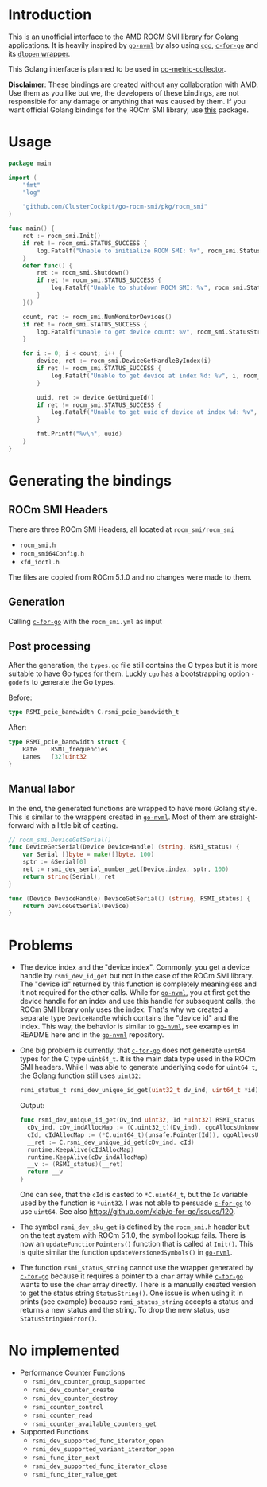 # Introduction

This is an unofficial interface to the AMD ROCM SMI library for Golang applications. It is heavily
inspired by [`go-nvml`](https://github.com/NVIDIA/go-nvml) by also using [`cgo`](https://golang.org/cmd/cgo/), [`c-for-go`](https://c.for-go.com/) and its [`dlopen` wrapper](https://github.com/NVIDIA/go-nvml/tree/main/pkg/dl).

This Golang interface is planned to be used in [cc-metric-collector](https://github.com/ClusterCockpit/cc-metric-collector).

**Disclaimer**: These bindings are created without any collaboration with AMD. Use them as you like but we, the developers of these bindings, are not responsible for any damage or anything that was caused by them. If you want official Golang bindings for the ROCm SMI library, use [this](https://github.com/amd/go_amd_smi) package.

# Usage

```go
package main

import (
	"fmt"
	"log"

	"github.com/ClusterCockpit/go-rocm-smi/pkg/rocm_smi"
)

func main() {
	ret := rocm_smi.Init()
	if ret != rocm_smi.STATUS_SUCCESS {
		log.Fatalf("Unable to initialize ROCM SMI: %v", rocm_smi.StatusStringNoError(ret))
	}
	defer func() {
		ret := rocm_smi.Shutdown()
		if ret != rocm_smi.STATUS_SUCCESS {
			log.Fatalf("Unable to shutdown ROCM SMI: %v", rocm_smi.StatusStringNoError(ret))
		}
	}()

	count, ret := rocm_smi.NumMonitorDevices()
	if ret != rocm_smi.STATUS_SUCCESS {
		log.Fatalf("Unable to get device count: %v", rocm_smi.StatusStringNoError(ret))
	}

	for i := 0; i < count; i++ {
		device, ret := rocm_smi.DeviceGetHandleByIndex(i)
		if ret != rocm_smi.STATUS_SUCCESS {
			log.Fatalf("Unable to get device at index %d: %v", i, rocm_smi.StatusStringNoError(ret))
		}

		uuid, ret := device.GetUniqueId()
		if ret != rocm_smi.STATUS_SUCCESS {
			log.Fatalf("Unable to get uuid of device at index %d: %v", i, rocm_smi.StatusStringNoError(ret))
		}

		fmt.Printf("%v\n", uuid)
	}
}
```
# Generating the bindings

## ROCm SMI Headers

There are three ROCm SMI Headers, all located at `rocm_smi/rocm_smi`
- `rocm_smi.h`
- `rocm_smi64Config.h`
- `kfd_ioctl.h`

The files are copied from ROCm 5.1.0 and no changes were made to them.

## Generation

Calling [`c-for-go`](https://c.for-go.com/) with the `rocm_smi.yml` as input

## Post processing

After the generation, the `types.go` file still contains the C types but it is more suitable to have
Go types for them. Luckly [`cgo`](https://golang.org/cmd/cgo/) has a bootstrapping option `-godefs` to
generate the Go types.

Before:
```go
type RSMI_pcie_bandwidth C.rsmi_pcie_bandwidth_t
```
After:
```go
type RSMI_pcie_bandwidth struct {
	Rate	RSMI_frequencies
	Lanes	[32]uint32
}
```

## Manual labor

In the end, the generated functions are wrapped to have more Golang style. This is similar to the
wrappers created in [`go-nvml`](https://github.com/NVIDIA/go-nvml). Most of them are straight-forward
with a little bit of casting.

```go
// rocm_smi.DeviceGetSerial()
func DeviceGetSerial(Device DeviceHandle) (string, RSMI_status) {
	var Serial []byte = make([]byte, 100)
	sptr := &Serial[0]
	ret := rsmi_dev_serial_number_get(Device.index, sptr, 100)
	return string(Serial), ret
}

func (Device DeviceHandle) DeviceGetSerial() (string, RSMI_status) {
	return DeviceGetSerial(Device)
}
```


# Problems

- The device index and the "device index". Commonly, you get a device handle by `rsmi_dev_id_get` but not in the case of the ROCm SMI library. The "device id" returned by this function is completely meaningless and it not required for the other calls. While for [`go-nvml`](https://github.com/NVIDIA/go-nvml), you at first get the device handle for an index and use this handle for subsequent calls, the ROCm SMI library only uses the index. That's why we created a separate type `DeviceHandle` which contains the "device id" and the index. This way, the behavior is similar to [`go-nvml`](https://github.com/NVIDIA/go-nvml), see examples in README here and in the [`go-nvml`](https://github.com/NVIDIA/go-nvml) repository.

- One big problem is currently, that [`c-for-go`](https://c.for-go.com/) does not generate `uint64` types for the C type `uint64_t`. It is the main data type used in the ROCm SMI headers. While I was able to generate underlying code for `uint64_t`, the Golang function still uses `uint32`:
  ```C
  rsmi_status_t rsmi_dev_unique_id_get(uint32_t dv_ind, uint64_t *id);
  ```
  Output:
  ```go
  func rsmi_dev_unique_id_get(Dv_ind uint32, Id *uint32) RSMI_status {
	cDv_ind, cDv_indAllocMap := (C.uint32_t)(Dv_ind), cgoAllocsUnknown
	cId, cIdAllocMap := (*C.uint64_t)(unsafe.Pointer(Id)), cgoAllocsUnknown
	__ret := C.rsmi_dev_unique_id_get(cDv_ind, cId)
	runtime.KeepAlive(cIdAllocMap)
	runtime.KeepAlive(cDv_indAllocMap)
	__v := (RSMI_status)(__ret)
	return __v
  }
  ```
  One can see, that the `cId` is casted to `*C.uint64_t`, but the `Id` variable used by the function is `*uint32`. I was not able to persuade [`c-for-go`](https://c.for-go.com/) to use `uint64`. See also https://github.com/xlab/c-for-go/issues/120.

- The symbol `rsmi_dev_sku_get` is defined by the `rocm_smi.h` header but on the test system with ROCm 5.1.0, the symbol lookup fails. There is now an `updateFunctionPointers()` function that is called at `Init()`. This is quite similar the function `updateVersionedSymbols()` in [`go-nvml`](https://github.com/NVIDIA/go-nvml).

- The function `rsmi_status_string` cannot use the wrapper generated by [`c-for-go`](https://c.for-go.com/) because it requires a pointer to a `char` array while [`c-for-go`](https://c.for-go.com/) wants to use the `char` array directly. There is a manually created version to get the status string `StatusString()`. One issue is when using it in prints (see example) because `rsmi_status_string` accepts a status and returns a new status and the string. To drop the new status, use `StatusStringNoError()`.

# No implemented

- Performance Counter Functions
  - `rsmi_dev_counter_group_supported`
  - `rsmi_dev_counter_create`
  - `rsmi_dev_counter_destroy`
  - `rsmi_counter_control`
  - `rsmi_counter_read`
  - `rsmi_counter_available_counters_get`
- Supported Functions
  - `rsmi_dev_supported_func_iterator_open`
  - `rsmi_dev_supported_variant_iterator_open`
  - `rsmi_func_iter_next`
  - `rsmi_dev_supported_func_iterator_close`
  - `rsmi_func_iter_value_get`
